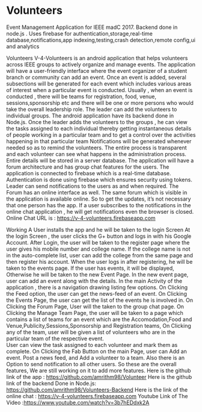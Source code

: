 # Volunteers
Event Management Application for IEEE madC 2017. Backend done in node.js . Uses firebase for authentication,storage,real-time database,notifications,app indexing,testing,crash detection,remote config,ui and analytics

Volunteers
V-4-Volunteers is an android application that helps volunteers across IEEE groups to actively organize and manage events. 
The application will have a user-friendly interface where the event organizer of a student branch or community can add an event. 
Once an event is added, several subsections will be generated for each event which includes various areas of interest when a particular event is conducted. Usually , when an event is conducted , there will be teams for registration, food, venue, sessions,sponsorship etc and there will be one or more persons who would take the overall leadership role. 
The leader can add the volunteers to individual groups.
The android application have its backend done in Node.js.
Once the leader adds the volunteers to the groups , he can view the tasks assigned to each individual thereby getting instantaneous details of people working in a particular team and to get a control over the activities happening in that particular team
Notifications will be generated whenever needed so as to remind the volunteers. The entire process is transparent and each volunteer can see what happens in the administration process. 
Entire details will be stored in a server database. 
The application will have a forum architecture and has  group chat features for the users.
The application is connected to firebase which is a real-time database. 
Authentication is done using firebase which ensures security using tokens.
Leader can send notifications to the users as and when required. 
The Forum has an online interface as well. The same forum which is visible in the application is available online. So to get the updates, it’s not necessary that one person has the app.
If a user subscribes to the notifications in the  online chat application , he will get notifications even the browser is closed. 
Online Chat URL is : https://v-4-volunteers.firebaseapp.com

Working
A User installs the app and he will be taken to the login Screen
At the login Screen , the user clicks the G+ button and logs in with his Google Account. 
After Login, the user will be taken to the register page where the user gives his mobile number and college name. If the college name is not in the auto-complete list, user can add the college from the same page and then register his account.
When the user logs in after registering, he will be taken to the events page. If the user has events, it will be displayed, Otherwise he will be taken to the new Event Page. 
In the new event page, user can add an event along with the details. 
In the main Activity of the application , there is a navigation drawing listing few options.
On Clicking the Feed option, the user can get the news-feed of an event.
On Clicking the Events Page, the user can get the list of the events he is involved in.
On Clicking the Forum Page, User will the taken to the group chat page. 
On Clicking the Manage Team Page, the user will be taken to a page which contains a list of teams for an event which are the Accomodation,Food and Venue,Publicity,Sessions,Sponsorship and Registration teams, 
On Clicking any of the team, user will be given a list of volunteers who are in the particular team of the respective event.  
User can view the task assigned to each volunteer and mark them as complete.
On Clicking the Fab Button on the main Page, user can Add an event. Post a news feed, and Add a volunteer to a team. 
Also there is an Option to send notification to all other users. 
So these are the overall features, We are still working on it to add more features. 
Here is the github link of the app : https://github.com/amrithm98/Volunteer
Here is the github link of the backend Done in Node.js:  https://github.com/amrithm98/Volunteers-Backend
Here is the link of the online chat :  https://v-4-volunteers.firebaseapp.com
Youtube Link of The Video :https://www.youtube.com/watch?v=3b7hEDdxk2A



